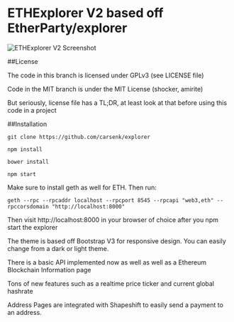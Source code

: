 # ETHExplorer V2 based off EtherParty/explorer

![ETHExplorer V2 Screenshot](http://i.imgur.com/wgROAS9.png)

##License

The code in this branch is licensed under GPLv3 (see LICENSE file)

Code in the MIT branch is under the MIT License (shocker, amirite)

But seriously, license file has a TL;DR, at least look at that before using this code in a project

##Installation

`git clone https://github.com/carsenk/explorer`

`npm install`

`bower install`

`npm start`

Make sure to install geth as well for ETH. Then run:

`geth --rpc --rpcaddr localhost --rpcport 8545 --rpcapi "web3,eth" --rpccorsdomain "http://localhost:8000"`

Then visit http://localhost:8000 in your browser of choice after you npm start the explorer

The theme is based off Bootstrap V3 for responsive design. You can easily change from a dark or light theme.

There is a basic API implemented now as well as well as a Ethereum Blockchain Information page

Tons of new features such as a realtime price ticker and current global hashrate

Address Pages are integrated with Shapeshift to easily send a payment to an address.
